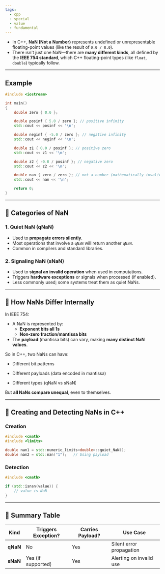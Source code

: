 ```yaml
---
tags:
  - cpp
  - special
  - value
  - fundamental
---
```


- In C++, **NaN (Not a Number)** represents undefined or unrepresentable floating-point values (like the result of `0.0 / 0.0`).
- There isn't just one NaN—there are **many different kinds**, all defined by the **IEEE 754 standard**, which C++ floating-point types (like `float`, `double`) typically follow.

---

## Example 

```cpp
#include <iostream>

int main()
{
    double zero { 0.0 };

    double posinf { 5.0 / zero }; // positive infinity
    std::cout << posinf << '\n';

    double neginf { -5.0 / zero }; // negative infinity
    std::cout << neginf << '\n';

    double z1 { 0.0 / posinf }; // positive zero
    std::cout << z1 << '\n';

    double z2 { -0.0 / posinf }; // negative zero
    std::cout << z2 << '\n';

    double nan { zero / zero }; // not a number (mathematically invalid)
    std::cout << nan << '\n';

    return 0;
}
```

---

## 🔹 Categories of NaN

### 1. **Quiet NaN (qNaN)**

- Used to **propagate errors silently**.
- Most operations that involve a `qNaN` will return another `qNaN`.
- Common in compilers and standard libraries.

### 2. **Signaling NaN (sNaN)**

- Used to **signal an invalid operation** when used in computations.
- Triggers **hardware exceptions** or signals when processed (if enabled).
- Less commonly used; some systems treat them as quiet NaNs.

---

## 🔹 How NaNs Differ Internally

In IEEE 754:

- A NaN is represented by:
    - **Exponent bits all 1s**
    - **Non-zero fraction/mantissa bits**
- The **payload** (mantissa bits) can vary, making **many distinct NaN values**.

So in C++, two NaNs can have:

- Different bit patterns
    
- Different payloads (data encoded in mantissa)
    
- Different types (qNaN vs sNaN)
    

But **all NaNs compare unequal**, even to themselves.

---

## 🔹 Creating and Detecting NaNs in C++

### Creation

```cpp
#include <cmath>
#include <limits>

double nan1 = std::numeric_limits<double>::quiet_NaN();
double nan2 = std::nan("1");   // Using payload
```

### Detection

```cpp
#include <cmath>

if (std::isnan(value)) {
    // value is NaN
}
```

---

## 🔹 Summary Table

|Kind|Triggers Exception?|Carries Payload?|Use Case|
|---|---|---|---|
|**qNaN**|No|Yes|Silent error propagation|
|**sNaN**|Yes (if supported)|Yes|Alerting on invalid use|
